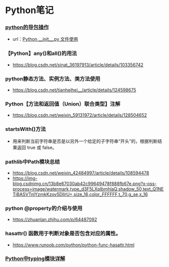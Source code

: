 
# Python笔记

### [python的导包操作](https://blog.csdn.net/m0_67575344/article/details/124106709)
- url：[Python \_\_init\_\_.py 文件使用](https://blog.csdn.net/m0_67575344/article/details/124106709)
### 【Python】any()和all()的用法
- <https://blog.csdn.net/sinat_36197913/article/details/103356742>
### python静态方法、实例方法、类方法使用
- <https://blog.csdn.net/tianheihei__/article/details/124598675>
### Python【方法和返回值（Union）联合类型】注解
- <https://blog.csdn.net/weixin_59131972/article/details/128504652>
### startsWith()方法
- 用来判断当前字符串是否是以另外一个给定的子字符串“开头”的，根据判断结果返回 true 或 false。
### pathlib中Path模块总结
- <https://blog.csdn.net/weixin_42484997/article/details/108594478>
- <https://img-blog.csdnimg.cn/13b8e67030ab42c99649478f888fb67e.png?x-oss-process=image/watermark,type_d3F5LXplbmhlaQ,shadow_50,text_Q1NETiBASVTnlYzmkKzov5DllrU=,size_16,color_FFFFFF,t_70,g_se,x_16>
### python @property的介绍与使用
- <https://zhuanlan.zhihu.com/p/64487092>
### hasattr() 函数用于判断对象是否包含对应的属性。
- <https://www.runoob.com/python/python-func-hasattr.html>
### [Python中typing模块详解](https://www.jianshu.com/p/9b6b9a06cd3e)